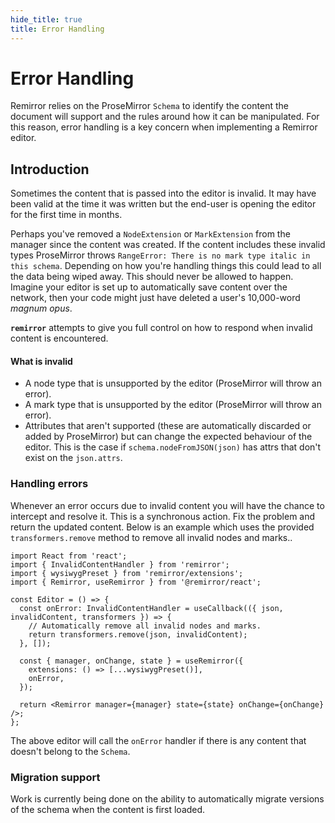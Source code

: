 ```yaml
---
hide_title: true
title: Error Handling
---
```


# Error Handling

Remirror relies on the ProseMirror `Schema` to identify the content the document will support and the rules around how it can be manipulated. For this reason, error handling is a key concern when implementing a Remirror editor.

## Introduction

Sometimes the content that is passed into the editor is invalid. It may have been valid at the time it was written but the end-user is opening the editor for the first time in months.

Perhaps you've removed a `NodeExtension` or `MarkExtension` from the manager since the content was created. If the content includes these invalid types ProseMirror throws `RangeError: There is no mark type italic in this schema`. Depending on how you're handling things this could lead to all the data being wiped away. This should never be allowed to happen. Imagine your editor is set up to automatically save content over the network, then your code might just have deleted a user's 10,000-word _magnum opus_.

**`remirror`** attempts to give you full control on how to respond when invalid content is encountered.

#### What is invalid

- A node type that is unsupported by the editor (ProseMirror will throw an error).
- A mark type that is unsupported by the editor (ProseMirror will throw an error).
- Attributes that aren't supported (these are automatically discarded or added by ProseMirror) but can change the expected behaviour of the editor. This is the case if `schema.nodeFromJSON(json)` has attrs that don't exist on the `json.attrs`.

### Handling errors

Whenever an error occurs due to invalid content you will have the chance to intercept and resolve it. This is a synchronous action. Fix the problem and return the updated content. Below is an example which uses the provided `transformers.remove` method to remove all invalid nodes and marks..

```tsx
import React from 'react';
import { InvalidContentHandler } from 'remirror';
import { wysiwygPreset } from 'remirror/extensions';
import { Remirror, useRemirror } from '@remirror/react';

const Editor = () => {
  const onError: InvalidContentHandler = useCallback(({ json, invalidContent, transformers }) => {
    // Automatically remove all invalid nodes and marks.
    return transformers.remove(json, invalidContent);
  }, []);

  const { manager, onChange, state } = useRemirror({
    extensions: () => [...wysiwygPreset()],
    onError,
  });

  return <Remirror manager={manager} state={state} onChange={onChange} />;
};
```

The above editor will call the `onError` handler if there is any content that doesn't belong to the `Schema`.

### Migration support

Work is currently being done on the ability to automatically migrate versions of the schema when the content is first loaded.
